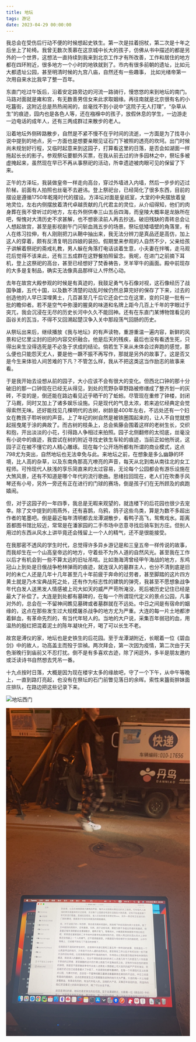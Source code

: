 ```yaml
---
title: 地坛
tags: 游记
date: 2023-04-29 00:00:00
---
```



我总会在受伤后行动不便的时候想起史铁生。第一次是拄着拐杖，第二次是十年之后坐上了轮椅。我曾无数次羡慕在这京城中长大的孩子，仿佛从书中描述的都是另外的一个世界，这想法一直持续到我来到北京工作才有所改善，工作和居住的地方都在四环附近，很多地方一个小时的地铁就到了。市内有很多前朝的遗址，比如元大都遗址公园，甚至明清时候的九宫八庙，自然还有一些趣事， 比如光绪帝第一次用自来水比我早了整一百年。

东直门吃过午饭后，沿着安定路旁边的河流一路骑行，慢悠悠的来到地坛的南门。马路对面就是雍和宫，有无数善男信女来此求取姻缘。再往南就是北京很有名的小吃簋街，这附近总是热热闹闹的，丝毫找不到小说中“这院子无人打理”，“杂草从生”的痕迹，园内也是各色人等，还在襁褓中的孩子，放假休息的学生，一边游走一边电话的成年人，还有三两成群过来散步的老人。

<!--more-->

沿着地坛外侧砖路散步，自然是不紧不慢不在乎时间的流逝，一方面是为了找寻小说中提到的地点，另一方面也是想要亲眼见证石门下被照的透亮的坎坷。出门时候尚未规划好行程，又临时起意来到这园子，打算看这里的日落，是否会如湖面一样拖起长长的影子。参观祭坛要额外买票，在我从前去过的许多园林之中，祭坛多被虚掩起来，虽然现在早已不再从事祭祀的活动，所幸遗迹被肉眼可见的保留了下来。

正午的方泽坛，我装做皇帝一样走向高台，穿过外墙进入内墙，然后一步步的迈过阶梯，前面有人拍照也丝毫不去避讳。登上祭祀台，已经简化了很多东西，目前的摆设是遵循1750年乾隆时代的摆设。方泽坛对面是皇祇室，大堂的中央摆放着皇地灵位，左右内侧摆放着清代卓越贡献的几代君主的灵位，从介绍得知，他们的肉身葬在我不曾听过的地方，左右外侧供奉三山五岳四海，而皇陵大概率是龙脉所在吧，惭愧对大清历史不求甚解，也不想亵渎前人再去抄送。破旧残缺的青砖总会让人想起故宫，甚至是影视剧午门问斩血溅五步的场景。祭坛低矮墙壁的角落里，有人在练习拉伸，有人刚刚把刀从鞘中抽出来，我无法分辨刀是真品还是高仿，加上这人的穿着，颇有反清复明吕四娘的装扮。假期里来参观的人自然不少，父亲给孩子讲解着祭祀的斋戒礼教，男人躲在角落打电话谈着生意，小夫妻在拌嘴，走马观花后觉得不该来此，还有三五成群在这野餐拍照留念。我呢，在进门之前摘下耳机，登上这祭祀的高台，甚至已经想好了焚香祷告，烹羊宰牛的画面。殿中前现存的大多是复制品，确实无法像真品那样让人怦然心动。

去年在故宫大殿参观的时候是有真迹的，我鼓足勇气与石像对视，这石像经历了战国争雄，五代十国，以及数不清楚的动乱时候仍然总算完好的保存了下来，过去的创造他的人早已深埋黄土，几百甚至几千后它还会伫立在这里，变的只是一批有一批的瞻仰者。若不是空气中弥漫的腥臭的味道和名牌上距今几百上千年的字眼过于突兀，我会沉浸在无尽的历史长河中久久不能回神。还有在东直门某博物馆看见的函谷关的瓦当，不得不又回溯起楚汉争入关中那段荡气回肠的历史。

从祭坛出来后，继续播放《我与地坛》的有声读物，重游重温一遍内容，新鲜的风景和记忆里尘封的旧的内容交织融合。他是后天的残疾，最后也没有看透生死，只得出来生没得选死是不必急于求成的结论。倘若生下来从未体会过奔跑的感觉，那么便也只能怨天尤人，要是他一蹶不振不再写作，那就是另外的故事了。这是否又是今生来体验人间苦难的下凡？不管怎么样，我从不把这类这当作励志的故事来看。

于是我开始去设想从前的园子，大小应该不会有很大的变化。但西北口钟的那十分破旧的那一口钟现在已经无从得见，到处的荒野杂草野路被修缮成了整齐划一的灰砖，不变的是，倒还能在路边看见近乎晒干的了蚯蚓。尽管现在重修了钟楼，封闭了马厩，同时又加上了诸多娱乐设施。只是现代的气息太浓，若来追忆经典定会觉得索然无味。还好能找见几棵明代的古树，树龄是400年左右，不远处还有一个妇女在教孩子聆听树的声音。上了年纪的树自然是被铁圈围起来的，让人不自觉就想起摇曳尾于涂的典故了。而古树的枝条上，总会紫藤会围着这样的老树生长，交织和抱，开出淡淡的小花，引得路人争相过来拍照。园子北侧翻修的太彻底，丝毫没有小说中的痕迹，我尝试在树的附近寻找史铁生车轮的痕迹，当前正如他所说，这园子正在被不懂它的人精心雕琢。现在每个公开场所都有所谓的商业模式，这点798尤为突出，自然地坛也无法幸免与此。来地坛之前，在想象是多么幽静的环境，比人高的杂草，以及东南角那高亢嘹亮的声音，每天从北到南从南往北的女工程师。可怜现代人肤浅的享乐简直来的太过容易，无论每个公园都会有游乐设施在大煞风景，还有不知道是哪个年代的流行歌曲。思绪拉回现在，老人们在吹奏手风琴还有小号，另外一旁还有正在进行的门球的赛场，倒是孩子们在无所顾及的疯跑嬉闹。

但，对于这园子的一年四季，我总是无暇来观望的，就连楼下的后花园也很少去宠幸。除了文中提到的雨燕外，还有喜鹊，乌鸦，鸽子这些鸟类，算是为数不多超出作者的笔墨吧。倒是最近每年清明都去龙潭湖散步，看鸭子高飞，鸳鸯戏水。距离首都图书馆比较近，常常是在潘家园的二手市场中恣意寻找后骑车到方庄。但别人用过的东西从风水上讲毕竟还会残留上一个人的精气，还不是很能接受。

在我那密不透风的学生时代，总觉得许多异乡游记是和三皇五帝一样传说的故事，而我却生在一个山高皇帝远的地方，守着些不为外人道的自然风光。甚至我在工作以后才有机会到一些不算太远的旧址吊唁。比如渤海湾曾经甲午海战的地方，东鸡冠山上到处是日俄战争枪林弹雨的痕迹，就连误入的墓群主人，也分不清到底是旧时的未亡人还是几年十几年甚至几十年前疲于奔命的过劳者，甚至脚踏的这片四方黄土就是乃木宝典战死之处，还有作为标志性的建筑的弹壳，我甚至不愿想象战争年代白发人送黑发人情感被上司大如天的威严严苛所淹没，死后被历史记住已经是最大了补偿了。大连是到处都有墓碑的，在每一个所谓现代定义的景点公园，凡事对外的，总会在一不留神间瞧见墓碑或者墓群就在不远处。中日之间是有宿命的姻缘的，这点在那些发生过大规模屠杀战争的地方尤为严重。大连的每一片土地都渗着鲜血，有革命先烈的，有当代年轻人的。当地的大户说，采集百年弱冠的血，用温热的殷红把混着泥土的陈年凝块化开，喝了可以长生不老。

故宫是溥仪的家，地坛也是史铁生的后花园。至于龙潭湖附近，长眠着一位《碧血剑》中的故人，功高盖主而殁于崇禎。两次拜会，第一次因为疫情，第二次由于天色渐晚行到庙前又不忍打扰。倒不是有多喜欢古迹，除了闲逛外，多半是朋友邀约或泛读诗书自然想去凭吊一番。

十九点按时日落，大概是因为现在楼宇太多的缘故吧，守了一个下午，从中午等晚上，一直到路灯亮起，也没有在祭坛的石门前瞥见落日的余晖。索性来簋街胖妹面庄排队，在路边把这些记录下来。

![地坛西门](https://raw.githubusercontent.com/Xu-Hardy/image-host/master/tidan.HEIC)

![街边写文](https://github.com/Xu-Hardy/image-host/blob/master/jiepian.jpg)